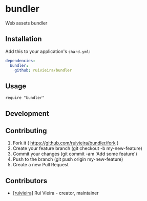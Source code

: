 # bundler

Web assets bundler

## Installation


Add this to your application's `shard.yml`:

```yaml
dependencies:
  bundler:
    github: ruivieira/bundler
```


## Usage


```crystal
require "bundler"
```


## Development


## Contributing

1. Fork it ( https://github.com/ruivieira/bundler/fork )
2. Create your feature branch (git checkout -b my-new-feature)
3. Commit your changes (git commit -am 'Add some feature')
4. Push to the branch (git push origin my-new-feature)
5. Create a new Pull Request

## Contributors

- [[ruivieira]](https://github.com/ruivieira) Rui Vieira - creator, maintainer
